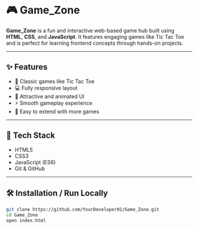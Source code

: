 # 🎮 Game_Zone

**Game_Zone** is a fun and interactive web-based game hub built using **HTML**, **CSS**, and **JavaScript**. It features engaging games like Tic Tac Toe and is perfect for learning frontend concepts through hands-on projects.

---

## ✨ Features

- 🎲 Classic games like Tic Tac Toe
- 💻 Fully responsive layout
- 🎨 Attractive and animated UI
- ⚡ Smooth gameplay experience
- 🔁 Easy to extend with more games

---

## 🚀 Tech Stack

- HTML5  
- CSS3  
- JavaScript (ES6)  
- Git & GitHub  

---

## 🛠️ Installation / Run Locally

```bash
git clone https://github.com/YourDeveloper01/Game_Zone.git
cd Game_Zone
open index.html
